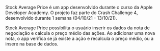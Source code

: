 Stock Average Price é um app desenvolvido durante o curso da Apple Developer Academy. O projeto faz parte do Crash Challenge 4, desenvolvido durante 1 semana (04/10/21 - 13/10/21).

Stock Average Price possibilita o usuário inserir os dados da nota de negociação e calcula o preço médio das ações.
Ao adicionar uma nova nota, o app verifica se já existe a ação e recalcula o preço médio, ou a insere na base de dados.
